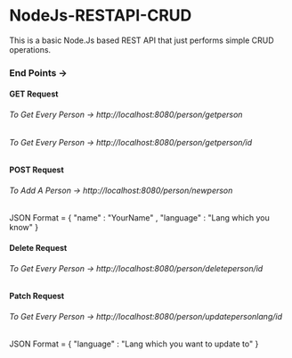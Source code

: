 # NodeJs-RESTAPI-CRUD
This is a basic Node.Js based REST API that just performs simple CRUD operations.

### End Points ->
   #### GET Request
   ###### To Get Every Person -> http://localhost:8080/person/getperson
   ###### To Get Every Person -> http://localhost:8080/person/getperson/id
   
   #### POST Request
   ###### To Add A Person -> http://localhost:8080/person/newperson
   JSON Format = {
                   "name" : "YourName" ,
                   "language" : "Lang which you know"
                   }
   
   #### Delete Request
   ###### To Get Every Person -> http://localhost:8080/person/deleteperson/id
   
   #### Patch Request
   ###### To Get Every Person -> http://localhost:8080/person/updatepersonlang/id
   JSON Format = {
                   "language" : "Lang which you want to update to"
                   }
   
   

   
   

